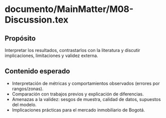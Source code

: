 # documento/MainMatter/M08-Discussion.tex

## Propósito
Interpretar los resultados, contrastarlos con la literatura y discutir implicaciones, limitaciones y validez externa.

## Contenido esperado
- Interpretación de métricas y comportamientos observados (errores por rangos/zonas).
- Comparación con trabajos previos y explicación de diferencias.
- Amenazas a la validez: sesgos de muestra, calidad de datos, supuestos del modelo.
- Implicaciones prácticas para el mercado inmobiliario de Bogotá.
